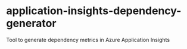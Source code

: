 # application-insights-dependency-generator
Tool to generate dependency metrics in Azure Application Insights
